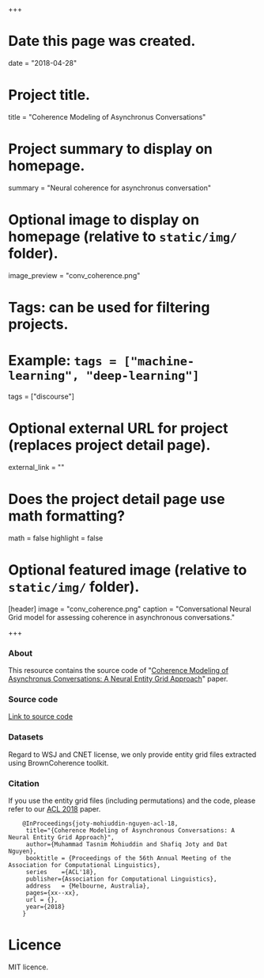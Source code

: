 +++
# Date this page was created.
date = "2018-04-28"

# Project title.
title = "Coherence Modeling of Asynchronus Conversations"

# Project summary to display on homepage.
summary = "Neural coherence for asynchronus conversation"

# Optional image to display on homepage (relative to `static/img/` folder).
image_preview = "conv_coherence.png"

# Tags: can be used for filtering projects.
# Example: `tags = ["machine-learning", "deep-learning"]`
tags = ["discourse"]

# Optional external URL for project (replaces project detail page).
external_link = ""

# Does the project detail page use math formatting?
math = false
highlight = false
# Optional featured image (relative to `static/img/` folder).
[header]
image = "conv_coherence.png"
caption = "Conversational Neural Grid model for assessing coherence in asynchronous conversations."

+++

### About
This resource contains the source code of "[Coherence Modeling of Asynchronus Conversations: A Neural Entity Grid Approach](https://arxiv.org/abs/1805.02275)" paper.
<br>
### Source code
[Link to source code](https://github.com/ntunlpsg/conv-coherence)

### Datasets
Regard to WSJ and CNET license, we only provide entity grid files extracted using BrownCoherence toolkit.

### Citation
If you use the entity grid files (including permutations) and the code, please refer to our [ACL 2018](https://arxiv.org/abs/1805.02275) paper.

		@InProceedings{joty-mohiuddin-nguyen-acl-18,
		 title="{Coherence Modeling of Asynchronous Conversations: A Neural Entity Grid Approach}",
		 author={Muhammad Tasnim Mohiuddin and Shafiq Joty and Dat Nguyen},
		 booktitle = {Proceedings of the 56th Annual Meeting of the Association for Computational Linguistics},
		 series    ={ACL'18},
		 publisher={Association for Computational Linguistics},
		 address   = {Melbourne, Australia},
		 pages={xx--xx},
		 url = {},
		 year={2018}
		}

# Licence
MIT licence.
